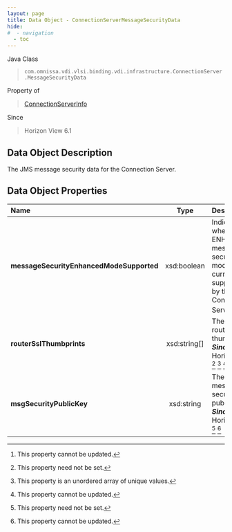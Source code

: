 ```yaml
---
layout: page
title: Data Object - ConnectionServerMessageSecurityData
hide:
#  - navigation
  - toc
---
```






Java Class
> `com.omnissa.vdi.vlsi.binding.vdi.infrastructure.ConnectionServer.MessageSecurityData`

Property of
> [ConnectionServerInfo](vdi.infrastructure.ConnectionServer.ConnectionServerInfo.md#field_detail)

Since
> Horizon View 6.1


## Data Object Description

The JMS message security data for the Connection Server.

## Data Object Properties

 Name | Type | Description
:---|:---:|:---
**messageSecurityEnhancedModeSupported**|  xsd:boolean|  Indicates whether ENHANCED message security mode is currently supported by this Connection Server. [^2]
**routerSslThumbprints**|  xsd:string[]|  The JMS router SSL thumbprints  **_Since_** Horizon 7.7 [^1] [^14] [^2]
**msgSecurityPublicKey**|  xsd:string|  The JMS message security public key.  **_Since_** Horizon 7.9 [^1] [^2]


 


[^1]: This property need not be set.
[^2]: This property cannot be updated.
[^14]: This property is an unordered array of unique values.
